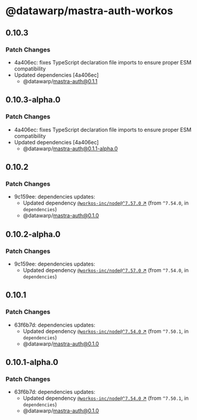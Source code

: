 # @datawarp/mastra-auth-workos

## 0.10.3

### Patch Changes

- 4a406ec: fixes TypeScript declaration file imports to ensure proper ESM compatibility
- Updated dependencies [4a406ec]
  - @datawarp/mastra-auth@0.1.1

## 0.10.3-alpha.0

### Patch Changes

- 4a406ec: fixes TypeScript declaration file imports to ensure proper ESM compatibility
- Updated dependencies [4a406ec]
  - @datawarp/mastra-auth@0.1.1-alpha.0

## 0.10.2

### Patch Changes

- 9c159ee: dependencies updates:
  - Updated dependency [`@workos-inc/node@^7.57.0` ↗︎](https://www.npmjs.com/package/@workos-inc/node/v/7.57.0) (from `^7.54.0`, in `dependencies`)
  - @datawarp/mastra-auth@0.1.0

## 0.10.2-alpha.0

### Patch Changes

- 9c159ee: dependencies updates:
  - Updated dependency [`@workos-inc/node@^7.57.0` ↗︎](https://www.npmjs.com/package/@workos-inc/node/v/7.57.0) (from `^7.54.0`, in `dependencies`)

## 0.10.1

### Patch Changes

- 63f6b7d: dependencies updates:
  - Updated dependency [`@workos-inc/node@^7.54.0` ↗︎](https://www.npmjs.com/package/@workos-inc/node/v/7.54.0) (from `^7.50.1`, in `dependencies`)
  - @datawarp/mastra-auth@0.1.0

## 0.10.1-alpha.0

### Patch Changes

- 63f6b7d: dependencies updates:
  - Updated dependency [`@workos-inc/node@^7.54.0` ↗︎](https://www.npmjs.com/package/@workos-inc/node/v/7.54.0) (from `^7.50.1`, in `dependencies`)
  - @datawarp/mastra-auth@0.1.0

